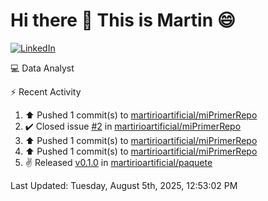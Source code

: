 # Hi there 👋 This is Martin :smile:

[![LinkedIn](https://img.shields.io/badge/-LinkedIn-blue?style=flat&logo=linkedin&logoColor=white)](https://www.linkedin.com/in/martin-vivar-toledo-93901b291/)

:computer: Data Analyst

⚡ Recent Activity

<!--RECENT_ACTIVITY:start-->
1. ⬆️ Pushed 1 commit(s) to [martirioartificial/miPrimerRepo](https://github.com/martirioartificial/miPrimerRepo)<br>
2. ✔️ Closed issue [#2](https://github.com/martirioartificial/miPrimerRepo/issues/2) in [martirioartificial/miPrimerRepo](https://github.com/martirioartificial/miPrimerRepo)<br>
3. ⬆️ Pushed 1 commit(s) to [martirioartificial/miPrimerRepo](https://github.com/martirioartificial/miPrimerRepo)<br>
4. ⬆️ Pushed 1 commit(s) to [martirioartificial/miPrimerRepo](https://github.com/martirioartificial/miPrimerRepo)<br>
5. ✌️ Released [v0.1.0](https://github.com/martirioartificial/paquete/releases/tag/v0%2C1%2C0) in [martirioartificial/paquete](https://github.com/martirioartificial/paquete)<br>
<!--RECENT_ACTIVITY:end-->
<!--RECENT_ACTIVITY:last_update-->
Last Updated: Tuesday, August 5th, 2025, 12:53:02 PM
<!--RECENT_ACTIVITY:last_update_end-->
